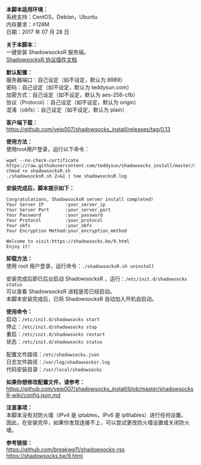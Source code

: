 **本脚本适用环境：**  
系统支持：CentOS，Debian，Ubuntu  
内存要求：≥128M  
日期：2017 年 07 月 28 日

**关于本脚本：**  
一键安装 ShadowsocksR 服务端。  
[ShadowsocksR 协议插件文档](https://github.com/veip007/shadowsocks_install/blob/master/shadowsocksR-wiki/ShadowsocksR%20%E5%8D%8F%E8%AE%AE%E6%8F%92%E4%BB%B6%E6%96%87%E6%A1%A3.md)  

**默认配置：**  
服务器端口：自己设定（如不设定，默认为 8989）  
密码：自己设定（如不设定，默认为 teddysun.com）  
加密方式：自己设定（如不设定，默认为 aes-256-cfb）  
协议（Protocol）：自己设定（如不设定，默认为 origin）  
混淆（obfs）：自己设定（如不设定，默认为 plain）  

**客户端下载：**  
https://github.com/veip007/shadowsocks_install/releases/tag/0.13

**使用方法：**  
使用root用户登录，运行以下命令：
```
wget --no-check-certificate https://raw.githubusercontent.com/teddysun/shadowsocks_install/master/shadowsocksR.sh
chmod +x shadowsocksR.sh
./shadowsocksR.sh 2>&1 | tee shadowsocksR.log
```

**安装完成后，脚本提示如下：**
```
Congratulations, ShadowsocksR server install completed!
Your Server IP        :your_server_ip
Your Server Port      :your_server_port
Your Password         :your_password
Your Protocol         :your_protocol
Your obfs             :your_obfs
Your Encryption Method:your_encryption_method

Welcome to visit:https://shadowsocks.be/9.html
Enjoy it!
```

**卸载方法：**  
使用 root 用户登录，运行命令：`./shadowsocksR.sh uninstall`  

安装完成后即已后台启动 ShadowsocksR ，运行：`/etc/init.d/shadowsocks status`    
可以查看 ShadowsocksR 进程是否已经启动。  
本脚本安装完成后，已将 ShadowsocksR 自动加入开机自启动。  

**使用命令：**  
启动：`/etc/init.d/shadowsocks start`  
停止：`/etc/init.d/shadowsocks stop`  
重启：`/etc/init.d/shadowsocks restart`  
状态：`/etc/init.d/shadowsocks status`  

配置文件路径：`/etc/shadowsocks.json`  
日志文件路径：`/var/log/shadowsocksr.log`  
代码安装目录：`/usr/local/shadowsocks`  

**如果你想修改配置文件，请参考：**  
https://github.com/veip007/shadowsocks_install/blob/master/shadowsocksR-wiki/config.json.md  

**注意事项：**  
本脚本没有对防火墙（IPv4 是 iptables，IPv6 是 ip6tables）进行任何设置。  
因此，在安装完毕，如果你发现连接不上，可以尝试更改防火墙设置或关闭防火墙。  

**参考链接：**  
https://github.com/breakwa11/shadowsocks-rss  
https://shadowsocks.be/9.html   
